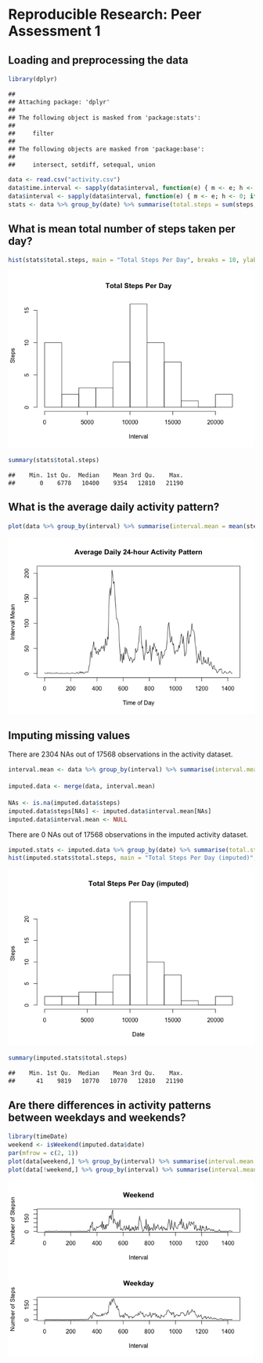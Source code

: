 # Reproducible Research: Peer Assessment 1


## Loading and preprocessing the data

```r
library(dplyr)
```

```
## 
## Attaching package: 'dplyr'
## 
## The following object is masked from 'package:stats':
## 
##     filter
## 
## The following objects are masked from 'package:base':
## 
##     intersect, setdiff, setequal, union
```

```r
data <- read.csv("activity.csv")
data$time.interval <- sapply(data$interval, function(e) { m <- e; h <- 0; if(e >= 100) { m <- e %% 100; h <- e %/% 100; }; sprintf("%02d:%02d", h, m) })
data$interval <- sapply(data$interval, function(e) { m <- e; h <- 0; if(e >= 100) { m <- e %% 100; h <- e %/% 100; }; h * 60 + m })
stats <- data %>% group_by(date) %>% summarise(total.steps = sum(steps, na.rm = TRUE), mean.steps = mean(steps, na.rm = TRUE))
```

## What is mean total number of steps taken per day?

```r
hist(stats$total.steps, main = "Total Steps Per Day", breaks = 10, ylab = "Steps", xlab = "Interval")
```

![](PA1_template_files/figure-html/steps-per-day-1.png) 

```r
summary(stats$total.steps)
```

```
##    Min. 1st Qu.  Median    Mean 3rd Qu.    Max. 
##       0    6778   10400    9354   12810   21190
```

## What is the average daily activity pattern?

```r
plot(data %>% group_by(interval) %>% summarise(interval.mean = mean(steps, na.rm = TRUE)), type = "l", main = "Average Daily 24-hour Activity Pattern", ylab = "Interval Mean", xlab = "Time of Day")
```

![](PA1_template_files/figure-html/average-daily-pattern-1.png) 


## Imputing missing values
There are 2304 NAs out of 17568 observations in the activity dataset.


```r
interval.mean <- data %>% group_by(interval) %>% summarise(interval.mean = mean(steps, na.rm = TRUE))

imputed.data <- merge(data, interval.mean)

NAs <- is.na(imputed.data$steps)
imputed.data$steps[NAs] <- imputed.data$interval.mean[NAs]
imputed.data$interval.mean <- NULL
```

There are 0 NAs out of 17568 observations in the imputed activity dataset.


```r
imputed.stats <- imputed.data %>% group_by(date) %>% summarise(total.steps = sum(steps, na.rm = TRUE), mean.steps = mean(steps, na.rm = TRUE))
hist(imputed.stats$total.steps, main = "Total Steps Per Day (imputed)", breaks = 10, ylab = "Steps", xlab = "Date")
```

![](PA1_template_files/figure-html/imputed-steps-per-day-1.png) 

```r
summary(imputed.stats$total.steps)
```

```
##    Min. 1st Qu.  Median    Mean 3rd Qu.    Max. 
##      41    9819   10770   10770   12810   21190
```


## Are there differences in activity patterns between weekdays and weekends?

```r
library(timeDate)
weekend <- isWeekend(imputed.data$date)
par(mfrow = c(2, 1))
plot(data[weekend,] %>% group_by(interval) %>% summarise(interval.mean = mean(steps, na.rm = TRUE)), type = "l", main = "Weekend", ylab = "Number of Stepsn", xlab = "Interval")
plot(data[!weekend,] %>% group_by(interval) %>% summarise(interval.mean = mean(steps, na.rm = TRUE)), type = "l", main = "Weekday", ylab = "Number of Steps", xlab = "Interval")
```

![](PA1_template_files/figure-html/weekdays-weekend-1.png) 


